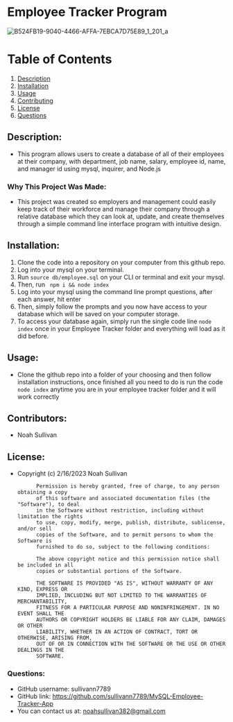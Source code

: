 # Employee Tracker Program
![B524FB19-9040-4466-AFFA-7EBCA7D75E89_1_201_a](https://user-images.githubusercontent.com/119015927/225835653-89c6ac72-e0eb-4cb6-b676-8be297c2ceaf.jpeg)

# Table of Contents
1. [Description](#description)
2. [Installation](#installation)
3. [Usage](#usage)
4. [Contributing](#contributors)
5. [License](#license)
6. [Questions](#questions)

## Description:
- This program allows users to create a database of all of their employees at their company, with department, job name, salary, employee id, name, and manager id using mysql, inquirer, and  Node.js
### Why This Project Was Made:
- This project was created so employers and management could easily keep track of their workforce and manage their company through a relative database which they can look at, update, and create themselves through a simple  command line interface program with intuitive design. 
        
## Installation:
1. Clone the code into a repository on your computer from this github repo.
2. Log into your mysql on your terminal.
3. Run ``` source db/employee.sql ``` on your CLI or terminal and exit your mysql.
4. Then, run ``` npm i && node index```
5. Log into your mysql using the command line prompt questions, after each answer, hit enter
6. Then, simply follow the prompts and you now have access to your database which will be saved on your computer storage.
7. To access your database again, simply run the single code line ``` node index ``` once in your Employee Tracker folder and everything will load as it did before.
        
## Usage:
- Clone the github repo into a folder of your choosing and then follow installation instructions, once finished all you need to do is run the code ``` node index ``` anytime you are in your employee tracker folder and it will work correctly
        
## Contributors:
- Noah Sullivan

        
## License:
- Copyright (c) 2/16/2023 Noah Sullivan

            Permission is hereby granted, free of charge, to any person obtaining a copy
            of this software and associated documentation files (the "Software"), to deal
            in the Software without restriction, including without limitation the rights
            to use, copy, modify, merge, publish, distribute, sublicense, and/or sell
            copies of the Software, and to permit persons to whom the Software is
            furnished to do so, subject to the following conditions:
            
            The above copyright notice and this permission notice shall be included in all
            copies or substantial portions of the Software.
            
            THE SOFTWARE IS PROVIDED "AS IS", WITHOUT WARRANTY OF ANY KIND, EXPRESS OR
            IMPLIED, INCLUDING BUT NOT LIMITED TO THE WARRANTIES OF MERCHANTABILITY,
            FITNESS FOR A PARTICULAR PURPOSE AND NONINFRINGEMENT. IN NO EVENT SHALL THE
            AUTHORS OR COPYRIGHT HOLDERS BE LIABLE FOR ANY CLAIM, DAMAGES OR OTHER
            LIABILITY, WHETHER IN AN ACTION OF CONTRACT, TORT OR OTHERWISE, ARISING FROM,
            OUT OF OR IN CONNECTION WITH THE SOFTWARE OR THE USE OR OTHER DEALINGS IN THE
            SOFTWARE.
        
### Questions:
- GitHub username: sullivann7789
- GitHub link: https://github.com/sullivann7789/MySQL-Employee-Tracker-App
- You can contact us at: noahsullivan382@gmail.com
